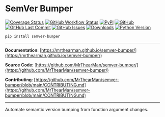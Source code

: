 # SemVer Bumper

[![Coverage Status][coverage-badge]][coverage]
[![GitHub Workflow Status][status-badge]][status]
[![PyPI][pypi-badge]][pypi]
[![GitHub][licence-badge]][licence]
[![GitHub Last Commit][repo-badge]][repo]
[![GitHub Issues][issues-badge]][issues]
[![Downloads][downloads-badge]][pypi]
[![Python Version][version-badge]][pypi]

```shell
pip install semver-bumper
```

---

**Documentation**: [https://mrthearman.github.io/semver-bumper/](https://mrthearman.github.io/semver-bumper/)

**Source Code**: [https://github.com/MrThearMan/semver-bumper/](https://github.com/MrThearMan/semver-bumper/)

**Contributing**: [https://github.com/MrThearMan/semver-bumper/blob/main/CONTRIBUTING.md](https://github.com/MrThearMan/semver-bumper/blob/main/CONTRIBUTING.md)

---

Automate semantic version bumping from function argument changes.

[coverage-badge]: https://coveralls.io/repos/github/MrThearMan/semver-bumper/badge.svg?branch=main
[status-badge]: https://img.shields.io/github/actions/workflow/status/MrThearMan/semver-bumper/test.yml?branch=main
[pypi-badge]: https://img.shields.io/pypi/v/semver-bumper
[licence-badge]: https://img.shields.io/github/license/MrThearMan/semver-bumper
[repo-badge]: https://img.shields.io/github/last-commit/MrThearMan/semver-bumper
[issues-badge]: https://img.shields.io/github/issues-raw/MrThearMan/semver-bumper
[version-badge]: https://img.shields.io/pypi/pyversions/semver-bumper
[downloads-badge]: https://img.shields.io/pypi/dm/semver-bumper

[coverage]: https://coveralls.io/github/MrThearMan/semver-bumper?branch=main
[status]: https://github.com/MrThearMan/semver-bumper/actions/workflows/test.yml
[pypi]: https://pypi.org/project/semver-bumper
[licence]: https://github.com/MrThearMan/semver-bumper/blob/main/LICENSE
[repo]: https://github.com/MrThearMan/semver-bumper/commits/main
[issues]: https://github.com/MrThearMan/semver-bumper/issues
